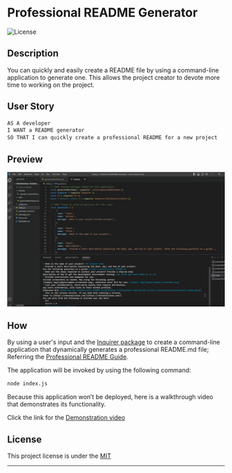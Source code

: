 # Professional README Generator

![License](https://img.shields.io/badge/License-MIT-yellow.svg)

## Description

You can quickly and easily create a README file by using a command-line application to generate one. This allows the project creator to devote more time to working on the project.

## User Story

```md
AS A developer
I WANT a README generator
SO THAT I can quickly create a professional README for a new project
```
## Preview

![Demo Screenshot](./images/READMEdemo.png)

## How 

By using a user's input and the [Inquirer package](https://www.npmjs.com/package/inquirer/v/8.2.4) to create a command-line application that dynamically generates a professional README.md file; Referring the [Professional README Guide](https://coding-boot-camp.github.io/full-stack/github/professional-readme-guide).

The application will be invoked by using the following command:

```bash
node index.js
```

Because this application won’t be deployed, here is a walkthrough video that demonstrates its functionality.

Click the link for the [Demonstration video](https://drive.google.com/file/d/1UELpF12FiC0BAFuZsK8HcyhNiQ-vOOrN/view)

## License

This project license is under the [MIT](https://opensource.org/licenses/MIT)

---